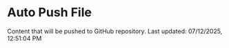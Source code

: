 # Auto Push File

Content that will be pushed to GitHub repository.
Last updated: 07/12/2025, 12:51:04 PM